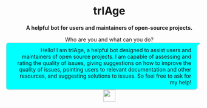<style>
.right {
  position: relative;
  background: aqua;
  text-align: right;
  min-width: 45%;
  padding: 10px 15px;
  border-radius: 6px;
  border: 1px solid #ccc;
  float: right;
  right: 20px;
}

.right::before {
  content: '';
  position: absolute;
  visibility: visible;
  top: -1px;
  right: -10px;
  border: 10px solid transparent;
  border-top: 10px solid #ccc;
}

.right::after {
  content: '';
  position: absolute;
  visibility: visible;
  top: 0px;
  right: -8px;
  border: 10px solid transparent;
  border-top: 10px solid aqua;
  clear: both;
}
</style>


<br />
<div align="center">
  <h1>trIAge</h1>



  <p><b>A helpful bot for users and maintainers of open-source projects.</b></p>


  <div class="left">
    <span>Who are you and what can you do?</span>
  </div>

  <div class="right">
    <span>Hello! I am trIAge, a helpful bot designed to assist users and maintainers of open source projects. I am capable of assessing and rating the quality of issues, giving suggestions on how to improve the quality of issues, pointing users to relevant documentation and other resources, and suggesting solutions to issues. So feel free to ask for my help!
    </span>
  </div>

</div>


<div align="center">
<img src="https://c.tenor.com/I6kN-6X7nhAAAAAj/loading-buffering.gif" width=32 />
</div>





